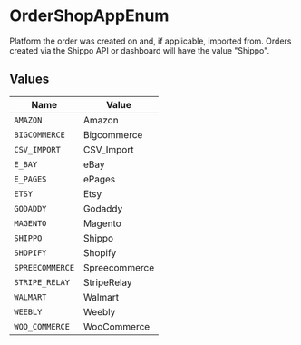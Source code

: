 # OrderShopAppEnum

Platform the order was created on and, if applicable, imported from. 
Orders created via the Shippo API or dashboard will have the value "Shippo".


## Values

| Name            | Value           |
| --------------- | --------------- |
| `AMAZON`        | Amazon          |
| `BIGCOMMERCE`   | Bigcommerce     |
| `CSV_IMPORT`    | CSV_Import      |
| `E_BAY`         | eBay            |
| `E_PAGES`       | ePages          |
| `ETSY`          | Etsy            |
| `GODADDY`       | Godaddy         |
| `MAGENTO`       | Magento         |
| `SHIPPO`        | Shippo          |
| `SHOPIFY`       | Shopify         |
| `SPREECOMMERCE` | Spreecommerce   |
| `STRIPE_RELAY`  | StripeRelay     |
| `WALMART`       | Walmart         |
| `WEEBLY`        | Weebly          |
| `WOO_COMMERCE`  | WooCommerce     |